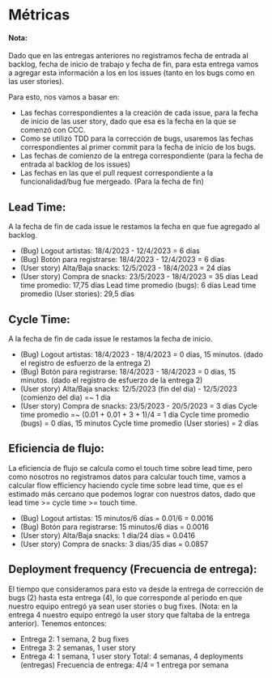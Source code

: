 # Métricas

#### Nota:

Dado que en las entregas anteriores no registramos fecha de entrada al backlog, fecha de inicio de trabajo y fecha de fin, para esta entrega vamos a agregar esta información a los en los issues (tanto en los bugs como en las user stories).

Para esto, nos vamos a basar en:

* Las fechas correspondientes a la creación de cada issue, para la fecha de inicio de las user story, dado que esa es la fecha en la que se comenzó con CCC.
* Como se utilizó TDD para la corrección de bugs, usaremos las fechas correspondientes al primer commit para la fecha de inicio de los bugs.
* Las fechas de comienzo de la entrega correspondiente (para la fecha de entrada al backlog de los issues)
* Las fechas en las que el pull request correspondiente a la funcionalidad/bug fue mergeado. (Para la fecha de fin)

## Lead Time:

A la fecha de fin de cada issue le restamos la fecha en que fue agregado al backlog.

* (Bug) Logout artistas: 18/4/2023 - 12/4/2023 = 6 días
* (Bug) Botón para registrarse: 18/4/2023 - 12/4/2023 = 6 días
* (User story) Alta/Baja snacks: 12/5/2023 - 18/4/2023 = 24 días
* (User story) Compra de snacks: 23/5/2023 - 18/4/2023 = 35 dias
  Lead time promedio: 17,75 días
  Lead time promedio (bugs): 6 días
  Lead time promedio (User stories): 29,5 días

## Cycle Time:

A la fecha de fin de cada issue le restamos la fecha de inicio.

* (Bug) Logout artistas: 18/4/2023 - 18/4/2023 = 0 días, 15 minutos. (dado el registro de esfuerzo de la entrega 2)
* (Bug) Botón para registrarse: 18/4/2023 - 18/4/2023 = 0 días, 15 minutos. (dado el registro de esfuerzo de la entrega 2)
* (User story) Alta/Baja snacks: 12/5/2023 (fin del dia) - 12/5/2023 (comienzo del dia) =~ 1 dia
* (User story) Compra de snacks: 23/5/2023 - 20/5/2023 = 3 dias
  Cycle time promedio =~ (0.01 + 0.01 + 3 + 1)/4 = 1 día
  Cycle time promedio (bugs) = 0 días, 15 minutos
  Cycle time promedio (User stories) = 2 días

## Eficiencia de flujo:

La eficiencia de flujo se calcula como el touch time sobre lead time, pero como nosotros no registramos datos para calcular touch time, vamos a calcular flow efficiency haciendo cycle time sobre lead time, que es el estimado más cercano que podemos lograr con nuestros datos, dado que lead time >= cycle time >= touch time.

* (Bug) Logout artistas: 15 minutos/6 días = 0.01/6 = 0.0016
* (Bug) Botón para registrarse: 15 minutos/6 días = 0.0016
* (User story) Alta/Baja snacks: 1 dia/24 días = 0.0416
* (User story) Compra de snacks: 3 dias/35 dias = 0.0857

## Deployment frequency (Frecuencia de entrega):

El tiempo que consideramos para esto va desde la entrega de corrección de bugs (2) hasta esta entrega (4), lo que corresponde al periodo en que nuestro equipo entregó ya sean user stories o bug fixes. (Nota: en la entrega 4 nuestro equipo entregó la user story que faltaba de la entrega anterior).
Tenemos entonces:

* Entrega 2: 1 semana, 2 bug fixes
* Entrega 3: 2 semanas, 1 user story
* Entrega 4: 1 semana, 1 user story
  Total: 4 semanas, 4 deployments (entregas)
  Frecuencia de entrega: 4/4 = 1 entrega por semana
